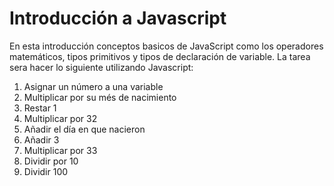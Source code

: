 # Introducción a Javascript


En esta introducción conceptos basicos de JavaScript como los operadores matemáticos, tipos primitivos y tipos de declaración de variable.
La tarea sera hacer lo siguiente utilizando Javascript:

1. Asignar un número a una variable
2. Multiplicar por su més de nacimiento
3. Restar 1
4. Multiplicar por 32
5. Añadir el día en que nacieron
6. Añadir 3
7. Multiplicar por 33
8. Dividir por 10
9. Dividir 100